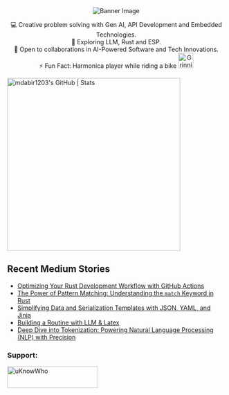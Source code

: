 <div align="center">
  <img src="https://github.com/mdabir1203/mdabir1203/assets/66947064/dc33981c-00bf-42e4-a644-06d63ecc16d7" alt="Banner Image" />
  
</div>

<p style="text-align: center;">

<div align="center">
💻 Creative problem solving with Gen AI, API Development and Embedded Technologies.<br>
🌱 Exploring LLM, Rust and ESP.<br>
🚀 Open to collaborations in AI-Powered Software and Tech Innovations.<br>
⚡ Fun Fact: Harmonica player while riding a bike
  <img src="https://raw.githubusercontent.com/Tarikul-Islam-Anik/Animated-Fluent-Emojis/master/Emojis/Smilies/Grinning%20Cat%20with%20Smiling%20Eyes.png" alt="Grinning Cat with Smiling Eyes" width="35" height="35" />
</p>
</div>

<a align="mid-center" href="https://quira.sh?utm_source=widgets&utm_campaign=mdabir1203">
  <img src="https://stats.quira.sh/mdabir1203/github?theme=dark" alt="mdabir1203's GitHub | Stats" width="400" height="400">
</a>


## Recent Medium Stories

<!-- BLOG-POST-LIST:START -->
- [Optimizing Your Rust Development Workflow with GitHub Actions](https://medium.com/@md.abir1203/optimizing-your-rust-development-workflow-with-github-actions-7675e44142d8?source=rss-b62bf3bb75c7------2)
- [The Power of  Pattern Matching: Understanding the `match` Keyword in Rust](https://medium.com/@md.abir1203/the-power-of-pattern-matching-understanding-the-match-keyword-in-rust-0f14d1ea971c?source=rss-b62bf3bb75c7------2)
- [Simplifying Data and Serialization Templates with JSON, YAML, and Jinja](https://towardsdev.com/simplifying-data-and-serialization-templates-with-json-yaml-and-jinja-54e9ca815c52?source=rss-b62bf3bb75c7------2)
- [Building a Routine with LLM &amp; Latex](https://medium.com/@md.abir1203/building-a-routine-with-llm-latex-5517a55f51a8?source=rss-b62bf3bb75c7------2)
- [Deep Dive into Tokenization: Powering Natural Language Processing &lpar;NLP&rpar; with Precision](https://medium.com/@md.abir1203/deep-dive-into-tokenization-powering-natural-language-processing-nlp-with-precision-d2530fe58536?source=rss-b62bf3bb75c7------2)
<!-- BLOG-POST-LIST:END -->


**<h3 align="left">Support:</h3>**
<p><a href="https://www.buymeacoffee.com/uKnowWho"> <img align="left" src="https://cdn.buymeacoffee.com/buttons/v2/default-yellow.png" height="50" width="210" alt="uKnowWho" /></a></p><br><br>


